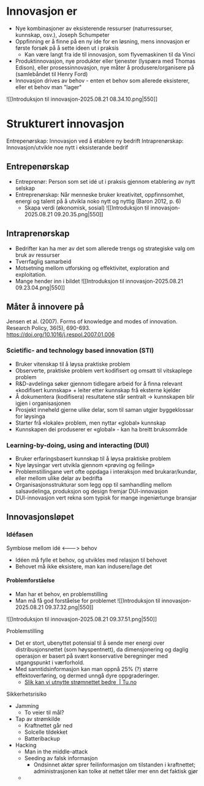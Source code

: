 # Innovasjon er 
- Nye kombinasjoner av eksisterende ressurser (naturressurser, kunnskap, osv.), Joseph Schumpeter
- Oppfinning er å finne på en ny ide for en løsning, mens innovasjon er første forsøk på å sette ideen ut i praksis
	- Kan være langt fra ide til innovasjon, som flyvemaskinen til da Vinci
- Produktinnovasjon, nye produkter eller tjenester (lyspæra med Thomas Edison), eller prosessinnovasjon, nye måter å produsere/organisere på (samlebåndet til Henry Ford)
- Innovasjon drives av behov - enten et behov som allerede eksisterer, eller et behov man "lager"

![[Introduksjon til innovasjon-2025.08.21 08.34.10.png|550]]

# Strukturert innovasjon
Entrepenørskap: Innovasjon ved å etablere ny bedrift
Intraprenørskap: Innovasjon/utvikle noe nytt i eksisterande bedrif
## Entrepenørskap
- Entreprenør: Person som set idé ut i praksis gjennom etablering av nytt selskap
- Entreprenørskap: Når menneske bruker kreativitet, oppfinnsomhet, energi og talent på å utvikla noko nytt og nyttig (Baron 2012, p. 6)
	- Skapa verdi (økonomisk, sosial)
![[Introduksjon til innovasjon-2025.08.21 09.20.35.png|550]]

## Intraprenørskap
- Bedrifter kan ha mer av det som allerede trengs og strategiske valg om bruk av ressurser
- Tverrfaglig samarbeid 
- Motsetning mellom utforsking og effektivitet, exploration and exploitation.
- Mange hender inn i bildet
![[Introduksjon til innovasjon-2025.08.21 09.23.04.png|550]]


## Måter å innovere på
Jensen et al. (2007). Forms of knowledge and modes of innovation. Research Policy, 36(5), 690-693. https://doi.org/10.1016/j.respol.2007.01.006
### Scietific- and technology based innovation (STI)
- Bruker vitenskap til å løysa praktiske problem
- Observerte, praktiske problem vert kodifisert og omsatt til vitskaplege problem
- R&D-avdelinga søker gjennom tidlegare arbeid for å finna relevant «kodifisert kunnskap» + leiter etter kunnskap frå eksterne kjelder
- Å dokumentera (kodifisera) resultatene står sentralt → kunnskapen blir igjen i organisasjonen
- Prosjekt inneheld gjerne ulike delar, som til saman utgjer byggeklossar for løysinga
- Starter frå «lokale» problem, men nyttar «global» kunnskap
- Kunnskapen dei produserer er «global» - kan ha breitt bruksområde

### Learning-by-doing, using and interacting (DUI)
- Bruker erfaringsbasert kunnskap til å løysa praktiske problem
- Nye løysingar vert utvikla gjennom «prøving og feiling»
- Problemstillingane vert ofte oppdaga i interaksjon med brukarar/kundar, eller mellom ulike delar av bedrifta
- Organisasjonsstrukturar som legg opp til samhandling mellom salsavdelinga, produksjon og design fremjar DUI-innovasjon
- DUI-innovasjon vert rekna som typisk for mange ingeniørtunge bransjar

## Innovasjonsløpet
### Idéfasen
Symbiose mellom idé <---> behov
- Idéen må fylle et behov, og utvikles med relasjon til behovet
- Behovet må ikke eksistere, man kan indusere/lage det

#### Problemforståelse
- Man har et behov, en problemstilling
- Man må få god forståelse for problemet
![[Introduksjon til innovasjon-2025.08.21 09.37.32.png|550]]


![[Introduksjon til innovasjon-2025.08.21 09.37.51.png|550]]


Problemstilling
- Det er stort, ubenyttet potensial til å sende mer energi over distribusjonsnettet (som høyspentnett), da dimensjonering og daglig operasjon er basert på svært konservative beregninger med utgangspunkt i værforhold.
- Med sanntidsinformasjon kan man oppnå 25% (?) større effektoverføring, og dermed unngå dyre oppgraderinger.
	- [Slik kan vi utnytte strømnettet bedre  \| Tu.no](https://www.tu.no/artikler/slik-kan-vi-utnytte-stromnettet-bedre/553404)

Sikkerhetsrisiko
- Jamming
	- To veier til mål?
- Tap av strømkilde
	- Kraftnettet går ned
	- Solcelle tildekket
	- Batteribackup
- Hacking
	- Man in the middle-attack
	- Seeding av falsk informasjon
		- Ondsinnet aktør sprer feilinformasjon om tilstanden i kraftnettet; administrasjonen kan tolke at nettet tåler mer enn det faktisk gjør
	- 